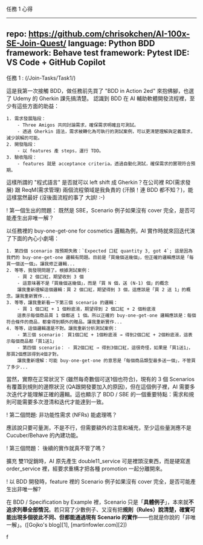 
任務 1 心得

-----
repo: https://github.com/chrisokchen/AI-100x-SE-Join-Quest/
language: Python
BDD framework: Behave
test framework: Pytest
IDE: VS Code + GitHub Copilot
-----

任務 1 : (/Join-Tasks/Task1/)


這是我第一次接觸 BDD，做任務前先買了 "BDD in Action 2ed" 來抱佛腳，也選了 Udemy 的 Gherkin 課先搞清楚。
認識到 BDD 在 AI 輔助軟體開發流程裡，至少有這些方面的助益：

    1. 需求發展階段：
        - Three Amigos 共同討論需求，確保需求明確且可測試。
        - 透過 Gherkin 語法，需求被轉化為可執行的測試案例，可以更清楚理解與定義需求，減少誤解的可能。
    2. 開發階段：
        - 以 features 產 steps，運行 TDD。
    3. 驗收階段：
        - features 就是 acceptance criteria，透過自動化測試，確保需求的實現符合預期。

這樣所謂的 "程式語言" 是否就可以 left shift 成 Gherkin？在公司裡 RD(需求發展) 跟 ReqM(需求管理) 兩個流程領域是我負責的 (汗顏！連 BDD 都不知？)，能這樣當然最好 (沒後面流程的事了 大誤! :-)

! 第一個生出的問題： 既然是 SBE，Scenario 例子如果沒有 cover 完全，是否可能產生出非唯一解？

以任務裡的 buy-one-get-one for cosmetics 邏輯為例，AI 實作時就來回迭代演了下面的內心小劇場：

    1. 第四個 scenario 按預期失敗：`Expected 口紅 quantity 3, got 4`; 這是因為我們的 buy-one-get-one 邏輯有問題。目前是「買幾個送幾個」，但正確的邏輯應該是「每買一個送一個」。讓我修正邏輯...
    2. 等等，我發現問題了。根據測試案例：
        - 買 2 個口紅，期望收到 3 個
        - 這意味著不是「買幾個送幾個」，而是「買 N 個，送 (N-1) 個」的概念
        讓我重新理解這個邏輯：買 2 個口紅，期望得到 3 個，這應該是「買 2 送 1」的概念。讓我重新實作...
    3. 等等，讓我重新看一下第三個 scenario 的邏輯：
        - 買 1 個口紅 + 1 個粉底液，期望得到 2 個口紅 + 2 個粉底液
        這表示每個商品買 1 個都送 1 個。所以正確的 buy-one-get-one 邏輯應該是：每個符合條件的商品，都會得到額外的贈品。讓我重新實作...
    4. 等等，這個邏輯還是不對。讓我重新分析測試案例：
        - 第三個 scenario： 買1個口紅 + 1個粉底液 → 得到2個口紅 + 2個粉底液，這表示每個商品都「買1送1」
        - 第四個 scenario： - 買2個口紅 → 得到3個口紅，這很奇怪，如果是「買1送1」，那買2個應該得到4個才對。
        讓我重新理解：可能 buy-one-get-one 的意思是「每個商品類型最多送一個」，不管買了多少...

當然，實際在正常狀況下 (雖然每奇數個可送1個也符合)，現有的 3 個 Scenarios 有覆蓋到規則的邊際狀況 (QA跟開發要加入的原因)，但在這個例子裡，AI 需要多次迭代才能理解正確的邏輯。這也顯示了 BDD / SBE 的一個重要特點：需求和規則可能需要多次澄清和迭代才能達到一致。

! 第二個問題: 非功能性需求 (NFRs) 能處理嗎？

應該說只要可量測，不是不行，但需要額外的注意和補充，至少這些量測應不是 Cucuber/Behave 的內建功能。

! 第三個問題： 後續的實作就真不管了嗎？

擴充 雙11促銷時，AI 原先產生 double11_service 可是裡頭沒東西，而是硬寫進 order_service 裡，經要求重構才把各種 promotion 一起分離開來。







! 以 BDD 開發時，feature 裡的 Scenario 例子如果沒有 cover 完全，是否可能產生出非唯一解?

在 BDD / Specification by Example 裡，Scenario 只是「**具體例子**」，本來就**不追求列舉全部情況**。若只寫了少數例子、又沒有把**規則（Rules）**說清楚，確實可能出現**多個彼此不同、但都能通過現有 Scenario 的實作**——也就是你說的「非唯一解」。([Gojko's blog][1], [martinfowler.com][2])



f